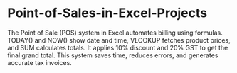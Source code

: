 # Point-of-Sales-in-Excel-Projects
The Point of Sale (POS) system in Excel automates billing using formulas. TODAY() and NOW() show date and time, VLOOKUP fetches product prices, and SUM calculates totals. It applies 10% discount and 20% GST to get the final grand total. This system saves time, reduces errors, and generates accurate tax invoices.
